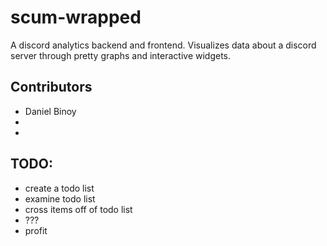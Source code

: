 # scum-wrapped
A discord analytics backend and frontend. Visualizes data about a discord
server through pretty graphs and interactive widgets. 

## Contributors
- Daniel Binoy
- 
- <add your names here to prove you know basic git>



## TODO:
- create a todo list
- examine todo list
- cross items off of todo list
- ???
- profit

